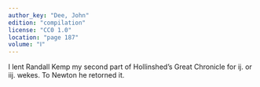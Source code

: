 ```yaml
---
author_key: "Dee, John"
edition: "compilation"
license: "CC0 1.0"
location: "page 187"
volume: "Ⅰ"
---
```

I lent Randall Kemp my second part of Hollinshed’s Great Chronicle for ij. or
iij. wekes. To Newton he retorned it.
